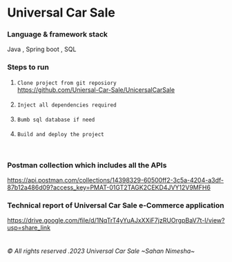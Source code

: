 # Universal Car Sale

### Language & framework stack
Java , Spring boot , SQL 

### Steps to run
1. `Clone project from git reposiory`<br/>
   https://github.com/Uniersal-Car-Sale/UnicersalCarSale <br/>
   <br/>
2. `Inject all dependencies required`<br/>
   <br/>
3. `Bumb sql database if need`<br/>
   <br/>
4. `Build and deploy the project`<br/>

<br/>

### Postman collection which includes all the APIs
https://api.postman.com/collections/14398329-60500ff2-3c5a-4204-a3df-87b12a486d09?access_key=PMAT-01GT2TAGK2CEKD4JVY12V9MFH6
<br/>

### Technical report of Universal Car Sale e-Commerce application
https://drive.google.com/file/d/1NqTrT4yYuAJxXXiF7jzRUOrgpBaV7t-I/view?usp=share_link
<br/>
<br/>
###### © _All rights reserved_ .2023 Universal Car Sale ~Sahan Nimesha~
